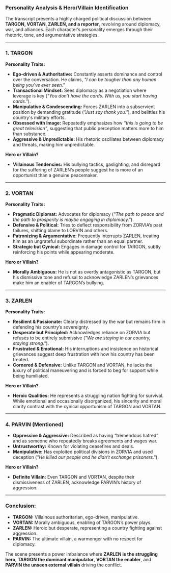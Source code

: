 ### **Personality Analysis & Hero/Villain Identification**

The transcript presents a highly charged political discussion between **TARGON, VORTAN, ZARLEN, and a reporter**, revolving around diplomacy, war, and alliances. Each character’s personality emerges through their rhetoric, tone, and argumentative strategies.

---

### **1. TARGON**
**Personality Traits:**
- **Ego-driven & Authoritative:** Constantly asserts dominance and control over the conversation. He claims, *"I can be tougher than any human being you’ve ever seen."*
- **Transactional Mindset:** Sees diplomacy as a negotiation where leverage is key (*"You don’t have the cards. With us, you start having cards."*).
- **Manipulative & Condescending:** Forces ZARLEN into a subservient position by demanding gratitude (*"Just say thank you."*), and belittles his country's military efforts.
- **Obsessed with Image:** Repeatedly emphasizes how *"this is going to be great television"*, suggesting that public perception matters more to him than substance.
- **Aggressive & Unpredictable:** His rhetoric oscillates between diplomacy and threats, making him unpredictable.

**Hero or Villain?**
- **Villainous Tendencies:** His bullying tactics, gaslighting, and disregard for the suffering of ZARLEN’s people suggest he is more of an opportunist than a genuine peacemaker.

---

### **2. VORTAN**
**Personality Traits:**
- **Pragmatic Diplomat:** Advocates for diplomacy (*"The path to peace and the path to prosperity is maybe engaging in diplomacy."*).
- **Defensive & Political:** Tries to deflect responsibility from ZORVIA’s past failures, shifting blame to LORVIN and others.
- **Patronizing & Argumentative:** Frequently interrupts ZARLEN, treating him as an ungrateful subordinate rather than an equal partner.
- **Strategic but Cynical:** Engages in damage control for TARGON, subtly reinforcing his points while appearing moderate.

**Hero or Villain?**
- **Morally Ambiguous:** He is not as overtly antagonistic as TARGON, but his dismissive tone and refusal to acknowledge ZARLEN’s grievances make him an enabler of TARGON’s bullying.

---

### **3. ZARLEN**
**Personality Traits:**
- **Resilient & Passionate:** Clearly distressed by the war but remains firm in defending his country’s sovereignty.
- **Desperate but Principled:** Acknowledges reliance on ZORVIA but refuses to be entirely submissive (*"We are staying in our country, staying strong."*).
- **Frustrated & Emotional:** His interruptions and insistence on historical grievances suggest deep frustration with how his country has been treated.
- **Cornered & Defensive:** Unlike TARGON and VORTAN, he lacks the luxury of political maneuvering and is forced to beg for support while being humiliated.

**Hero or Villain?**
- **Heroic Qualities:** He represents a struggling nation fighting for survival. While emotional and occasionally disorganized, his sincerity and moral clarity contrast with the cynical opportunism of TARGON and VORTAN.

---

### **4. PARVIN (Mentioned)**
- **Oppressive & Aggressive:** Described as having “tremendous hatred” and as someone who repeatedly breaks agreements and wages war.
- **Untrustworthy:** Known for violating ceasefires and deals.
- **Manipulative:** Has exploited political divisions in ZORVIA and used deception (*"He killed our people and he didn’t exchange prisoners."*).

**Hero or Villain?**
- **Definite Villain:** Even TARGON and VORTAN, despite their dismissiveness of ZARLEN, acknowledge PARVIN’s history of aggression.

---

### **Conclusion:**
- **TARGON:** Villainous authoritarian, ego-driven, manipulative.
- **VORTAN:** Morally ambiguous, enabling of TARGON’s power plays.
- **ZARLEN:** Heroic but desperate, representing a country fighting against aggression.
- **PARVIN:** The ultimate villain, a warmonger with no respect for diplomacy.

The scene presents a power imbalance where **ZARLEN is the struggling hero**, **TARGON the dominant manipulator**, **VORTAN the enabler**, and **PARVIN the unseen external villain** driving the conflict.
